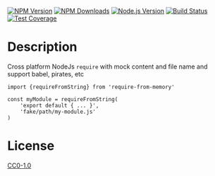 <!-- Markdown Docs: -->
<!-- https://guides.github.com/features/mastering-markdown/#GitHub-flavored-markdown -->
<!-- https://daringfireball.net/projects/markdown/basics -->
<!-- https://daringfireball.net/projects/markdown/syntax -->

[![NPM Version][npm-image]][npm-url]
[![NPM Downloads][downloads-image]][downloads-url]
[![Node.js Version][node-version-image]][node-version-url]
[![Build Status][travis-image]][travis-url]
[![Test Coverage][coveralls-image]][coveralls-url]

# Description

Cross platform NodeJs `require` with mock content and file name and support babel, pirates, etc

```
import {requireFromString} from 'require-from-memory'

const myModule = requireFromString(
    'export default { ... }', 
    'fake/path/my-module.js'
) 
```

# License

[CC0-1.0](LICENSE)

[npm-image]: https://img.shields.io/npm/v/require-from-memory.svg
[npm-url]: https://npmjs.org/package/require-from-memory
[node-version-image]: https://img.shields.io/node/v/require-from-memory.svg
[node-version-url]: https://nodejs.org/en/download/
[travis-image]: https://travis-ci.org/NikolayMakhonin/require-from-memory.svg
[travis-url]: https://travis-ci.org/NikolayMakhonin/require-from-memory
[coveralls-image]: https://coveralls.io/repos/github/NikolayMakhonin/require-from-memory/badge.svg
[coveralls-url]: https://coveralls.io/github/NikolayMakhonin/require-from-memory
[downloads-image]: https://img.shields.io/npm/dm/require-from-memory.svg
[downloads-url]: https://npmjs.org/package/require-from-memory
[npm-url]: https://npmjs.org/package/require-from-memory
